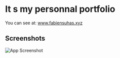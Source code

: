 # It s my personnal portfolio

You can see at: www.fabiensuhas.xyz

## Screenshots

![App Screenshot](https://zupimages.net/up/22/28/7imo.png)
